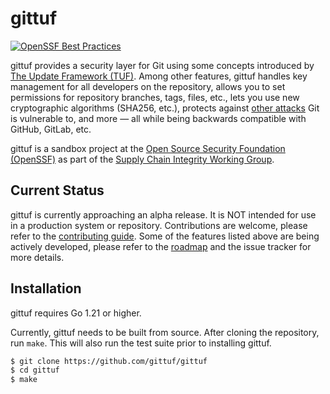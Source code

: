 # gittuf

[![OpenSSF Best Practices](https://www.bestpractices.dev/projects/7789/badge)](https://www.bestpractices.dev/projects/7789)

gittuf provides a security layer for Git using some concepts introduced by [The
Update Framework (TUF)]. Among other features, gittuf handles key management for
all developers on the repository, allows you to set permissions for repository
branches, tags, files, etc., lets you use new cryptographic algorithms (SHA256,
etc.), protects against [other attacks] Git is vulnerable to, and more — all
while being backwards compatible with GitHub, GitLab, etc.

gittuf is a sandbox project at the [Open Source Security Foundation (OpenSSF)]
as part of the [Supply Chain Integrity Working Group].

## Current Status

gittuf is currently approaching an alpha release. It is NOT intended for use in
a production system or repository. Contributions are welcome, please refer to
the [contributing guide]. Some of the features listed above are being actively
developed, please refer to the [roadmap] and the issue tracker for more details.

## Installation

gittuf requires Go 1.21 or higher.

Currently, gittuf needs to be built from source. After cloning the repository,
run `make`. This will also run the test suite prior to installing gittuf.

```bash
$ git clone https://github.com/gittuf/gittuf
$ cd gittuf
$ make
```

[The Update Framework (TUF)]: https://theupdateframework.io/
[other attacks]: https://ssl.engineering.nyu.edu/papers/torres_toto_usenixsec-2016.pdf
[contributing guide]: /CONTRIBUTING.md
[roadmap]: /docs/roadmap.md
[Open Source Security Foundation (OpenSSF)]: https://openssf.org/
[Supply Chain Integrity Working Group]: https://github.com/ossf/wg-supply-chain-integrity
